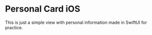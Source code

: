 # Personal Card iOS

This is just a simple view with personal information made in SwiftUI for practice.
